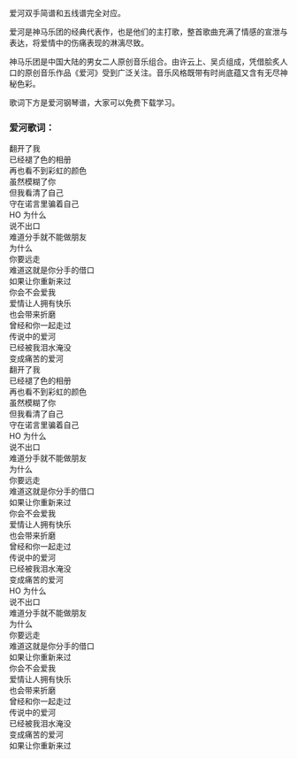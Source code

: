 

爱河双手简谱和五线谱完全对应。

爱河是神马乐团的经典代表作，也是他们的主打歌，整首歌曲充满了情感的宣泄与表达，将爱情中的伤痛表现的淋漓尽致。

神马乐团是中国大陆的男女二人原创音乐组合。由许云上、吴贞组成，凭借脍炙人口的原创音乐作品《爱河》受到广泛关注。音乐风格既带有时尚底蕴又含有无尽神秘色彩。

歌词下方是爱河钢琴谱，大家可以免费下载学习。

### 爱河歌词：

翻开了我  
已经褪了色的相册  
再也看不到彩虹的颜色  
虽然模糊了你  
但我看清了自己  
守在诺言里骗着自己  
HO 为什么  
说不出口  
难道分手就不能做朋友  
为什么  
你要远走  
难道这就是你分手的借口  
如果让你重新来过  
你会不会爱我  
爱情让人拥有快乐  
也会带来折磨  
曾经和你一起走过  
传说中的爱河  
已经被我泪水淹没  
变成痛苦的爱河  
翻开了我  
已经褪了色的相册  
再也看不到彩虹的颜色  
虽然模糊了你  
但我看清了自己  
守在诺言里骗着自己  
HO 为什么  
说不出口  
难道分手就不能做朋友  
为什么  
你要远走  
难道这就是你分手的借口  
如果让你重新来过  
你会不会爱我  
爱情让人拥有快乐  
也会带来折磨  
曾经和你一起走过  
传说中的爱河  
已经被我泪水淹没  
变成痛苦的爱河  
HO 为什么  
说不出口  
难道分手就不能做朋友  
为什么  
你要远走  
难道这就是你分手的借口  
如果让你重新来过  
你会不会爱我  
爱情让人拥有快乐  
也会带来折磨  
曾经和你一起走过  
传说中的爱河  
已经被我泪水淹没  
变成痛苦的爱河  
如果让你重新来过

